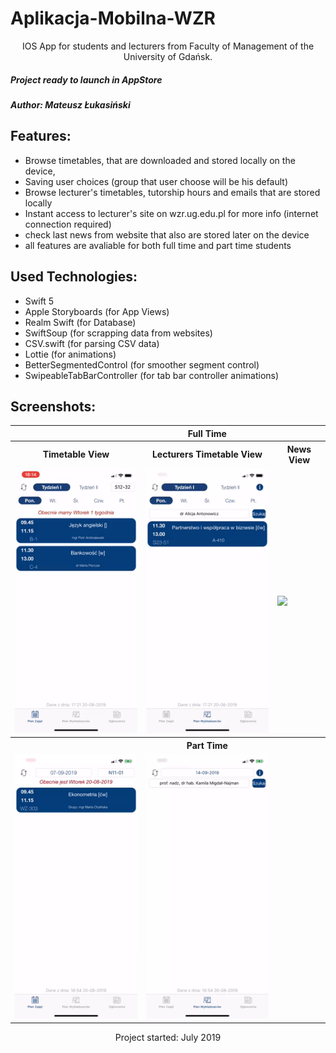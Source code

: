 # Aplikacja-Mobilna-WZR

<p align="center">
IOS App for students and lecturers from Faculty of Management of the University of Gdańsk.
</p>

##### Project ready to launch in AppStore

##### Author: Mateusz Łukasiński

## Features:
* Browse timetables, that are downloaded and stored locally on the device,
* Saving user choices (group that user choose will be his default)
* Browse lecturer's timetables, tutorship hours and emails that are stored locally 
* Instant access to lecturer's site on wzr.ug.edu.pl for more info (internet connection required)
* check last news from website that also are stored later on the device 
* all features are avaliable for both full time and part time students 

## Used Technologies:
* Swift 5
* Apple Storyboards (for App Views)
* Realm Swift (for Database)
* SwiftSoup (for scrapping data from websites)
* CSV.swift (for parsing CSV data) 
* Lottie (for animations)
* BetterSegmentedControl (for smoother segment control)
* SwipeableTabBarController (for tab bar controller animations) 

## Screenshots:
 
<table>
 <th></th>
 <th>Full Time</th>
 <th></th>
<tr>
<th>Timetable View</th>
<th>Lecturers Timetable View</th>
<th>News View</th>
</tr>
<tr>
<td><img src="Gifs/TimeTablesFT.gif"/></td>
<td><img src="Gifs/LecturersFT.gif"/></td>
<td><img src="Gifs/InfoFT.gif"/></td>
</tr>
 <th></th>
 <th>Part Time</th>
 <th></th>
 <tr>
<td><img src="Gifs/TimeTablesPT.gif"/></td>
<td><img src="Gifs/LecturersPT.gif"/></td>
</tr>
</table>

<p align="center">
Project started: July 2019
</p>
